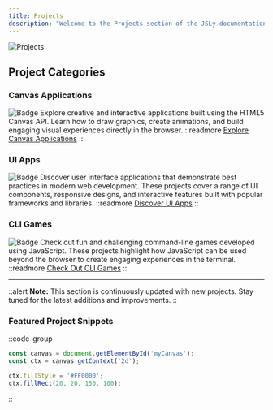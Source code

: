 ```yaml
---
title: Projects
description: "Welcome to the Projects section of the JSLy documentation portal. This section showcases a variety of JavaScript projects, ranging from canvas applications and user interface apps to command-line games. Explore these projects to see JavaScript in action, learn from real-world examples, and get inspired for your own development journey."
---
```


![Projects](https://cdn.dribbble.com/userupload/13786081/file/original-b572f2a4dc07853b901fe98acc1de044.jpg?resize=752x)



## Project Categories

### Canvas Applications


![Badge](https://img.shields.io/badge/Projects-Canvas_Applications-blue)
Explore creative and interactive applications built using the HTML5 Canvas API. Learn how to draw graphics, create animations, and build engaging visual experiences directly in the browser.
::readmore
[Explore Canvas Applications](./canvas-applications/index.md)
::

### UI Apps
![Badge](https://img.shields.io/badge/Projects-UI_Apps-green)
Discover user interface applications that demonstrate best practices in modern web development. These projects cover a range of UI components, responsive designs, and interactive features built with popular frameworks and libraries.
::readmore
[Discover UI Apps](./ui-apps/index.md)
::

### CLI Games
![Badge](https://img.shields.io/badge/Projects-CLI_Games-orange)
Check out fun and challenging command-line games developed using JavaScript. These projects highlight how JavaScript can be used beyond the browser to create engaging experiences in the terminal.
::readmore
[Check Out CLI Games](./cli-games/index.md)
::

---

::alert
**Note:** This section is continuously updated with new projects. Stay tuned for the latest additions and improvements.
::


### Featured Project Snippets

::code-group
```js [canvas-example.js]
const canvas = document.getElementById('myCanvas');
const ctx = canvas.getContext('2d');

ctx.fillStyle = '#FF0000';
ctx.fillRect(20, 20, 150, 100);
```
::